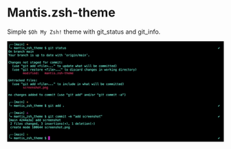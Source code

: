 # Mantis.zsh-theme

Simple `$Oh My Zsh!` theme with git_status and git_info.

![Screenshot](Screenshot.png "Screenshot")